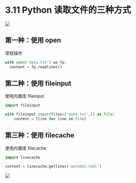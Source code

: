 # 3.11 Python 读取文件的三种方式

![](http://image.iswbm.com/20200804124133.png)

## 第一种：使用 open

常规操作

```python
with open('data.txt') as fp:
  content = fp.readlines()
```

## 第二种：使用 fileinput

使用内置库 fileinput

```python
import fileinput

with fileinput.input(files=('data.txt',)) as file:
    content = [line for line in file]
```

## 第三种：使用 filecache

使用内置库 filecache

```python
import linecache

content = linecache.getlines('werobot.toml')
```

![](http://image.iswbm.com/20200607174235.png)
